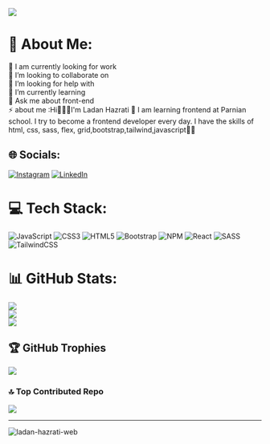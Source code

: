 ![](https://github.com/ladan-hazrati-web/ladan-hazrati-web/assets/119695832/58198696-51d8-417a-8ba5-5322d0859e03)



# 💫 About Me:

🔭 I am currently looking for work<br>👯 I’m looking to collaborate on<br>🤝 I’m looking for help with<br>🌱 I’m currently learning<br>💬 Ask me about front-end<br>⚡ about me :Hi🙋🏻‍♀️I'm Ladan Hazrati 🥰  I am learning frontend at Parnian school. I try to become a frontend developer every day. I have the skills of html, css, sass, flex, grid,bootstrap,tailwind,javascript👩‍💻


## 🌐 Socials:
[![Instagram](https://img.shields.io/badge/Instagram-%23E4405F.svg?logo=Instagram&logoColor=white)](https://instagram.com/https://instagram.com/ladan_hazrati_web) [![LinkedIn](https://img.shields.io/badge/LinkedIn-%230077B5.svg?logo=linkedin&logoColor=white)](https://www.linkedin.com/in/ladan-hazrati-web/) 

# 💻 Tech Stack:
![JavaScript](https://img.shields.io/badge/javascript-%23323330.svg?style=for-the-badge&logo=javascript&logoColor=%23F7DF1E) ![CSS3](https://img.shields.io/badge/css3-%231572B6.svg?style=for-the-badge&logo=css3&logoColor=white) ![HTML5](https://img.shields.io/badge/html5-%23E34F26.svg?style=for-the-badge&logo=html5&logoColor=white) ![Bootstrap](https://img.shields.io/badge/bootstrap-%23563D7C.svg?style=for-the-badge&logo=bootstrap&logoColor=white) ![NPM](https://img.shields.io/badge/NPM-%23000000.svg?style=for-the-badge&logo=npm&logoColor=white) ![React](https://img.shields.io/badge/react-%2320232a.svg?style=for-the-badge&logo=react&logoColor=%2361DAFB) ![SASS](https://img.shields.io/badge/SASS-hotpink.svg?style=for-the-badge&logo=SASS&logoColor=white) ![TailwindCSS](https://img.shields.io/badge/tailwindcss-%2338B2AC.svg?style=for-the-badge&logo=tailwind-css&logoColor=white) 
# 📊 GitHub Stats:
![](https://github-readme-stats.vercel.app/api?username=ladan-hazrati-web&theme=dracula&hide_border=false&include_all_commits=true&count_private=true)<br/>
![](https://github-readme-streak-stats.herokuapp.com/?user=ladan-hazrati-web&theme=dracula&hide_border=false)<br/>
![](https://github-readme-stats.vercel.app/api/top-langs/?username=ladan-hazrati-web&theme=dracula&hide_border=false&include_all_commits=true&count_private=true&layout=compact)

## 🏆 GitHub Trophies
![](https://github-profile-trophy.vercel.app/?username=ladan-hazrati-web&theme=dracula&no-frame=false&no-bg=false&margin-w=4)

### 🔝 Top Contributed Repo
![](https://github-contributor-stats.vercel.app/api?username=ladan-hazrati-web&limit=5&theme=dracula&combine_all_yearly_contributions=true)

---


<p align="left"> <img src="https://komarev.com/ghpvc/?username=ladan-hazrati-web&label=Profile%20views&color=0e75b6&style=flat" alt="ladan-hazrati-web" /> </p>
<!-- Proudly created with GPRM ( https://gprm.itsvg.in ) -->
